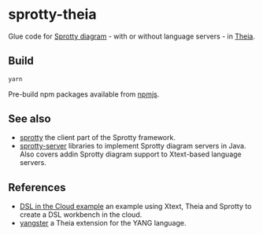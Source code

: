 # sprotty-theia

Glue code for [Sprotty diagram](https://github.com/eclipse/sprotty) - with or without language servers - in [Theia](https://theia-ide.org).

## Build
```bash
yarn
```

Pre-build npm packages available from [npmjs](https://www.npmjs.com/package/sprotty-theia).

## See also

- [sprotty](https://github.com/eclipse/sprotty) the client part of the Sprotty framework. 
- [sprotty-server](https://github.com/eclipse/sprotty-server) libraries to implement Sprotty diagram servers in Java. Also covers addin Sprotty diagram support to Xtext-based language servers.

## References

- [DSL in the Cloud example](http://github.com/TypeFox/theia-xtext-sprotty-example) an example using Xtext, Theia and Sprotty to create a DSL workbench in the cloud.
- [yangster](http://github.com/theia-ide/yangster) a Theia extension for the YANG language.
